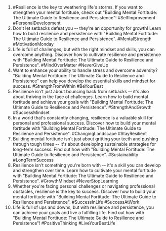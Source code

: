 1. #Resilience is the key to weathering life's storms. If you want to strengthen your mental fortitude, check out "Building Mental Fortitude: The Ultimate Guide to Resilience and Persistence"! #SelfImprovement #PersonalDevelopment
2. Don't let setbacks defeat you -- they're an opportunity for growth! Learn how to build resilience and persistence with "Building Mental Fortitude: The Ultimate Guide to Resilience and Persistence". #MentalStrength #MotivationMonday
3. Life is full of challenges, but with the right mindset and skills, you can overcome anything. Discover how to cultivate resilience and persistence with "Building Mental Fortitude: The Ultimate Guide to Resilience and Persistence". #MindOverMatter #NeverGiveUp
4. Want to enhance your ability to handle stress and overcome adversity? "Building Mental Fortitude: The Ultimate Guide to Resilience and Persistence" can help you develop the essential skills and mindset for success. #StrengthFromWithin #BeYourBest
5. Resilience isn't just about bouncing back from setbacks -- it's also about thriving in the face of challenges. Learn how to build mental fortitude and achieve your goals with "Building Mental Fortitude: The Ultimate Guide to Resilience and Persistence". #StrengthAndGrowth #SuccessMindset
6. In a world that's constantly changing, resilience is a valuable skill for personal and professional success. Discover how to build your mental fortitude with "Building Mental Fortitude: The Ultimate Guide to Resilience and Persistence". #ChangingLandscape #StayResilient
7. Building mental fortitude isn't just about gritting your teeth and pushing through tough times -- it's about developing sustainable strategies for long-term success. Find out how with "Building Mental Fortitude: The Ultimate Guide to Resilience and Persistence". #Sustainability #LongTermSuccess
8. Resilience isn't something you're born with -- it's a skill you can develop and strengthen over time. Learn how to cultivate your mental fortitude with "Building Mental Fortitude: The Ultimate Guide to Resilience and Persistence". #GrowthMindset #NeverStopLearning
9. Whether you're facing personal challenges or navigating professional obstacles, resilience is the key to success. Discover how to build your mental fortitude with "Building Mental Fortitude: The Ultimate Guide to Resilience and Persistence". #SuccessInLife #SuccessAtWork
10. Life is full of ups and downs, but with resilience and persistence, you can achieve your goals and live a fulfilling life. Find out how with "Building Mental Fortitude: The Ultimate Guide to Resilience and Persistence"! #PositiveThinking #LiveYourBestLife
